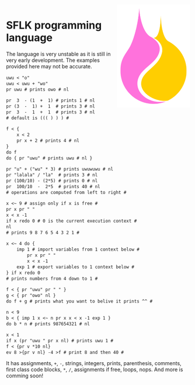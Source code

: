 <img src="/logo/sflk-logo-color.svg" align="right" width="200" alt="SFLK logo" />

# SFLK programming language

The language is very unstable as it is still in very early development. The examples provided here may not be accurate.

```sflk
uwu < "o"
uwu < uwu + "wo"
pr uwu # prints owo # nl
```

```sflk
pr  3  - (1  +  1) # prints 1 # nl
pr (3  -  1) +  1  # prints 3 # nl
pr  3  -  1  +  1  # prints 3 # nl
# default is ((( ) ) ) #
```

```sflk
f < {
    x < 2
    pr x + 2 # prints 4 # nl
}
do f
do { pr "uwu" # prints uwu # nl }
```

```sflk
pr "u" + ("wu" * 3) # prints uwuwuwu # nl
pr "lalala" / "la"  # prints 3 # nl
pr (100/10) - (2*5) # prints 0 # nl
pr  100/10  -  2*5  # prints 40 # nl
# operations are computed from left to right #
```

```sflk
x <~ 9 # assign only if x is free #
pr x pr " "
x < x -1
if x redo 0 # 0 is the current execution context #
nl
# prints 9 8 7 6 5 4 3 2 1 #
```

```sflk
x <~ 4 do {
    imp 1 # import variables from 1 context below #
        pr x pr " "
        x < x -1
    exp 1 # export variables to 1 context below #
} if x redo 0
# prints numbers from 4 down to 1 #
```

```sflk
f < { pr "uwu" pr " " }
g < { pr "owo" nl }
do f + g # prints what you want to belive it prints ^^ #
```

```sflk
n < 9
b < { imp 1 x <~ n pr x x < x -1 exp 1 }
do b * n # prints 987654321 # nl
```

```sflk
x < 1
if x (pr "uwu " pr x nl) # prints uwu 1 #
f < {pr v *10 nl}
ev 8 >{pr v nl} -4 >f # print 8 and then 40 #
```

It has assignments, `+`, `-`, strings, integers, prints, parenthesis, comments, first class code blocks, `*`, `/`, assignments if free, loops, nops.
And more is comming soon!

